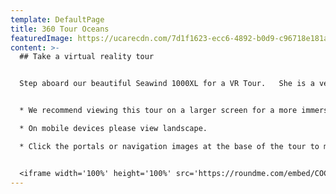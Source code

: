 ```yaml
---
template: DefaultPage
title: 360 Tour Oceans
featuredImage: https://ucarecdn.com/7d1f1623-ecc6-4892-b0d9-c96718e181a0/-/crop/1997x870/0,200/-/preview/
content: >-
  ## Take a virtual reality tour


  Step aboard our beautiful Seawind 1000XL for a VR Tour.   She is a very versatile vessel and is equally suitable for couples, families and small groups through to larger groups of up to 20.  


  * We recommend viewing this tour on a larger screen for a more immersive viewing experience.  

  * On mobile devices please view landscape.  

  * Click the portals or navigation images at the base of the tour to move throughout the boat.


  <iframe width='100%' height='100%' src='https://roundme.com/embed/COCcJKK8q6D4wfQhFhQK' frameborder='0' webkitallowfullscreen mozallowfullscreen allowfullscreen></iframe>
---
```

